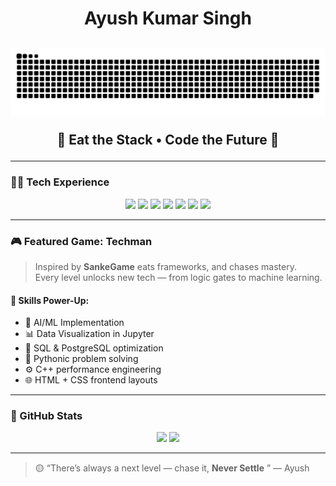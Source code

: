 

<h1 align="center">
  Ayush Kumar Singh
</h1>
<h2 align="center">
<picture>
  <source
    media="(prefers-color-scheme: dark)"
    srcset="https://raw.githubusercontent.com/platane/snk/output/github-contribution-grid-snake-dark.svg"
  />
  <source
    media="(prefers-color-scheme: light)"
    srcset="https://raw.githubusercontent.com/platane/snk/output/github-contribution-grid-snake.svg"
  />
  <img
    alt="github contribution grid snake animation"
    src="https://raw.githubusercontent.com/platane/snk/output/github-contribution-grid-snake.svg"
  />
</picture>

👾 Eat the Stack • Code the Future 🍴</h2>

---

### 👨‍💻 Tech Experience

<p align="center">
  <img src="https://img.shields.io/badge/Python-3776AB?style=for-the-badge&logo=python&logoColor=white"/>
  <img src="https://img.shields.io/badge/C++-00599C?style=for-the-badge&logo=cplusplus&logoColor=white"/>
  <img src="https://img.shields.io/badge/Jupyter-F37626?style=for-the-badge&logo=jupyter&logoColor=white"/>
  <img src="https://img.shields.io/badge/AI-000000?style=for-the-badge&logo=OpenAI&logoColor=white"/>
  <img src="https://img.shields.io/badge/ML-FF6F00?style=for-the-badge&logo=tensorflow&logoColor=white"/>
  <img src="https://img.shields.io/badge/PostgreSQL-336791?style=for-the-badge&logo=postgresql&logoColor=white"/>
  <img src="https://img.shields.io/badge/MySQL-4479A1?style=for-the-badge&logo=mysql&logoColor=white"/>
</p>

---

### 🎮 Featured Game: Techman

> Inspired by **SankeGame** eats frameworks, and chases mastery.  
> Every level unlocks new tech — from logic gates to machine learning.

#### 🚀 Skills Power-Up:
- 🧠 AI/ML Implementation
- 📊 Data Visualization in Jupyter
- 🐘 SQL & PostgreSQL optimization
- 🐍 Pythonic problem solving
- ⚙️ C++ performance engineering
- 🌐 HTML + CSS frontend layouts


---

### 🌟 GitHub Stats

<p align="center">
  <img src="https://github-readme-stats.vercel.app/api?username=Ayuhs29&show_icons=true&theme=radical"/>
  <img src="https://github-readme-stats.vercel.app/api/top-langs/?username=Ayuhs29&layout=compact&theme=radical"/>
</p>

---

> 🟡 “There’s always a next level — chase it, **Never Settle** ” — Ayush

